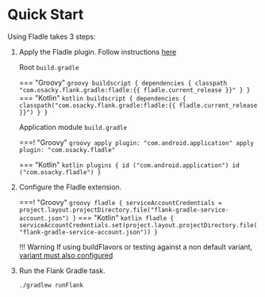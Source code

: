 # Quick Start

Using Fladle takes 3 steps:

1. Apply the Fladle plugin. Follow instructions [here](https://plugins.gradle.org/plugin/com.osacky.fladle)

    Root `build.gradle`

    === "Groovy"
        ``` groovy
        buildscript {
          dependencies {
            classpath "com.osacky.flank.gradle:fladle:{{ fladle.current_release }}"
          }
        }
        ```
    === "Kotlin"
        ``` kotlin
        buildscript {
          dependencies {
            classpath("com.osacky.flank.gradle:fladle:{{ fladle.current_release }}")
          }
        }
        ```

    Application module `build.gradle`

    ===! "Groovy"
        ``` groovy
        apply plugin: "com.android.application"
        apply plugin: "com.osacky.fladle"
        ```

    === "Kotlin"
        ``` kotlin
        plugins {
            id ("com.android.application")
            id ("com.osacky.fladle")
        }
        ```

2. Configure the Fladle extension.

    ===! "Groovy"
        ``` groovy
        fladle {
            serviceAccountCredentials = project.layout.projectDirectory.file("flank-gradle-service-account.json")
        }
        ```
    === "Kotlin"
        ``` kotlin
        fladle {
            serviceAccountCredentials.set(project.layout.projectDirectory.file("flank-gradle-service-account.json"))
        }
        ```
        
    !!! Warning
        If using buildFlavors or testing against a non default variant, [variant must also configured](/configuration#variant)

3. Run the Flank Gradle task.
    ``` bash
    ./gradlew runFlank
    ```

